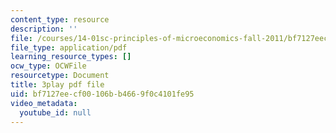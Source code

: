 ```yaml
---
content_type: resource
description: ''
file: /courses/14-01sc-principles-of-microeconomics-fall-2011/bf7127eecf00106bb4669f0c4101fe95_FWkzErtrlIw.pdf
file_type: application/pdf
learning_resource_types: []
ocw_type: OCWFile
resourcetype: Document
title: 3play pdf file
uid: bf7127ee-cf00-106b-b466-9f0c4101fe95
video_metadata:
  youtube_id: null
---
```

